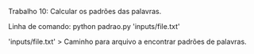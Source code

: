 Trabalho 10: Calcular os padrões das palavras.

Linha de comando: python padrao.py 'inputs/file.txt'

'inputs/file.txt' > Caminho para arquivo a encontrar padrões de palavras.
